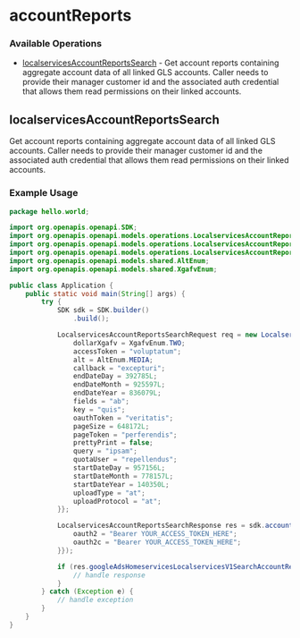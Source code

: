 # accountReports

### Available Operations

* [localservicesAccountReportsSearch](#localservicesaccountreportssearch) - Get account reports containing aggregate account data of all linked GLS accounts. Caller needs to provide their manager customer id and the associated auth credential that allows them read permissions on their linked accounts.

## localservicesAccountReportsSearch

Get account reports containing aggregate account data of all linked GLS accounts. Caller needs to provide their manager customer id and the associated auth credential that allows them read permissions on their linked accounts.

### Example Usage

```java
package hello.world;

import org.openapis.openapi.SDK;
import org.openapis.openapi.models.operations.LocalservicesAccountReportsSearchRequest;
import org.openapis.openapi.models.operations.LocalservicesAccountReportsSearchResponse;
import org.openapis.openapi.models.operations.LocalservicesAccountReportsSearchSecurity;
import org.openapis.openapi.models.shared.AltEnum;
import org.openapis.openapi.models.shared.XgafvEnum;

public class Application {
    public static void main(String[] args) {
        try {
            SDK sdk = SDK.builder()
                .build();

            LocalservicesAccountReportsSearchRequest req = new LocalservicesAccountReportsSearchRequest() {{
                dollarXgafv = XgafvEnum.TWO;
                accessToken = "voluptatum";
                alt = AltEnum.MEDIA;
                callback = "excepturi";
                endDateDay = 392785L;
                endDateMonth = 925597L;
                endDateYear = 836079L;
                fields = "ab";
                key = "quis";
                oauthToken = "veritatis";
                pageSize = 648172L;
                pageToken = "perferendis";
                prettyPrint = false;
                query = "ipsam";
                quotaUser = "repellendus";
                startDateDay = 957156L;
                startDateMonth = 778157L;
                startDateYear = 140350L;
                uploadType = "at";
                uploadProtocol = "at";
            }};            

            LocalservicesAccountReportsSearchResponse res = sdk.accountReports.localservicesAccountReportsSearch(req, new LocalservicesAccountReportsSearchSecurity("maiores", "molestiae") {{
                oauth2 = "Bearer YOUR_ACCESS_TOKEN_HERE";
                oauth2c = "Bearer YOUR_ACCESS_TOKEN_HERE";
            }});

            if (res.googleAdsHomeservicesLocalservicesV1SearchAccountReportsResponse != null) {
                // handle response
            }
        } catch (Exception e) {
            // handle exception
        }
    }
}
```
